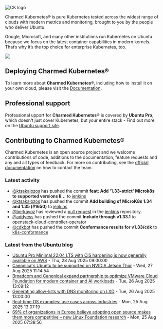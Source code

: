 ![CK logo](https://assets.ubuntu.com/v1/451d4cf4-Charmed+Kubernetes_RGB_onWhite_2022.svg)

Charmed Kubernetes® is pure Kubernetes tested across the widest range of clouds with modern metrics and monitoring, brought to you by the people who deliver Ubuntu.

Google, Microsoft, and many other institutions run Kubernetes on Ubuntu because we focus on the latest container capabilities in modern kernels. That’s why it’s the top choice for enterprise Kubernetes, too.

![](https://assets.ubuntu.com/v1/843c77b6-juju-at-a-glace.svg)

## Deploying Charmed Kubernetes®

To learn more about **Charmed Kubernetes**®, including how to install it on your own cloud, please visit the [Documentation][docs].

## Professional support

Professional upport for **Charmed Kubernetes**® is covered by **Ubuntu Pro**, which doesn't just cover Kubernetes, but your entire stack - Find out more on the [Ubuntu support site](https://ubuntu.com/support).

## Contributing to Charmed Kubernetes®

Charmed Kubernetes is an open source project and we welcome contributions of code, additions to the documentation, feature requests and any and all types of feedback. For more on contributing, see the [official documentation][get-in-touch] on how to contact the team.

<!-- LINKS -->
[docs]: https://ubuntu.com/kubernetes/docs
[get-in-touch]: https://ubuntu.com/kubernetes/docs/get-in-touch

### Latest activity

<!-- activity starts -->
 - [@ktsakalozos](https://github.com/ktsakalozos) has pushed the commit **feat: Add '1.33-strict' Microk8s to supported versions li...** to [jenkins](https://github.com/charmed-kubernetes/jenkins)
 - [@ktsakalozos](https://github.com/ktsakalozos) has pushed the commit **Add building of MicroK8s 1.34 and 1.35 (#1650)** to [jenkins](https://github.com/charmed-kubernetes/jenkins)
 - [@berkayoz](https://github.com/berkayoz) has reviewed a [pull request](https://github.com/charmed-kubernetes/jenkins/pull/1650) in the [jenkins](https://github.com/charmed-kubernetes/jenkins) repository.
 - [@addyess](https://github.com/addyess) has pushed the commit **Include through v1.33.1** to [openstack-cloud-controller-operator](https://github.com/charmed-kubernetes/openstack-cloud-controller-operator)
 - [@cdkbot](https://github.com/cdkbot) has pushed the commit **Conformance results for v1.33/cdk** to [k8s-conformance](https://github.com/charmed-kubernetes/k8s-conformance)
<!-- activity ends -->

<!-- roadmap starts -->

<!-- roadmap ends -->

### Latest from the Ubuntu blog

<!-- blog starts -->
* [Ubuntu Pro Minimal 22.04 LTS with CIS hardening is now generally available on AWS](https://ubuntu.com//blog/cis-hardened-ubuntu-pro-minimal-available-on-aws) - Thu, 28 Aug 2025 09:00:00 
* [Canonical’s Ubuntu to be supported on NVIDIA Jetson Thor](https://ubuntu.com//blog/nvidia-jetson-thor-ubuntu-support) - Wed, 27 Aug 2025 11:14:54 
* [Broadcom and Canonical expand partnership to optimize VMware Cloud Foundation for modern container and AI workloads](https://ubuntu.com//blog/broadcom-and-canonical-expand-partnership-to-optimize-vmware-cloud-foundation-for-modern-container-and-ai-workloads) - Tue, 26 Aug 2025 13:09:12 
* [Generating allow-lists with DNS monitoring on LXD](https://ubuntu.com//blog/generating-allow-lists-with-dns-monitoring-on-lxd) - Tue, 26 Aug 2025 13:00:00 
* [Real-time OS examples: use cases across industries](https://ubuntu.com//blog/real-time-os-examples-across-industries) - Mon, 25 Aug 2025 13:07:19 
* [69% of organizations in Europe believe adopting open source makes them more competitive – new Linux Foundation research](https://ubuntu.com//blog/open-source-advantage-europe) - Mon, 25 Aug 2025 07:38:56 
<!-- blog ends -->
